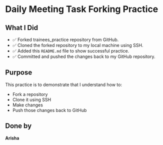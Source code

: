 # Daily Meeting Task Forking Practice 


## What I Did

- ✅ Forked trainees_practice repository from GitHub.
- ✅ Cloned the forked repository to my local machine using SSH.
- ✅ Added this `README.md` file to show successful practice.
- ✅ Committed and pushed the changes back to my GitHub repository.

## Purpose

This practice is to demonstrate that I understand how to:

- Fork a repository
- Clone it using SSH
- Make changes
- Push those changes back to GitHub

## Done by

**Arisha**
